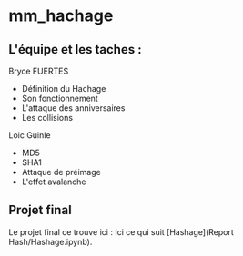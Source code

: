 # mm_hachage

## L'équipe et les taches :

Bryce FUERTES 
 - Définition du Hachage
 - Son fonctionnement
 - L'attaque des anniversaires
 - Les collisions

Loic Guinle
  - MD5
  - SHA1
  - Attaque de préimage
  - L'effet avalanche

## Projet final

Le projet final ce trouve ici : Ici ce qui suit [Hashage](Report Hash/Hashage.ipynb).
